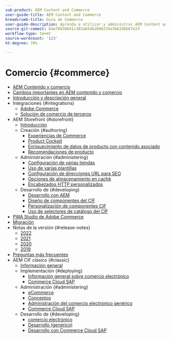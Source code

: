 ```yaml
---
sub-product: AEM Content and Commerce
user-guide-title: AEM Content and Commerce
breadcrumb-title: Guía de Commerce
user-guide-description: Aprenda a utilizar y administrar AEM Content and Commerce.
source-git-commit: 0ae78938641c383a65462096235e3b62d6b67e23
workflow-type: tm+mt
source-wordcount: '123'
ht-degree: 70%

---
```



# Comercio {#commerce}

+ [AEM Contenido y comercio](/help/commerce/home.md)
+ [Cambios importantes en AEM contenido y comercio](cif/changes.md)
+ [Introducción y descripción general](cif/introduction.md)
+ Integraciones {#integrations}
   + [Adobe Commerce](cif/integrating/magento.md)
   + [Solución de comercio de terceros](cif/integrating/third-party.md)
+ AEM Storefront {#storefront}
   + [Introducción](cif/getting-started.md)
   + Creación {#authoring}
      + [Experiencias de Commerce](cif/authoring/authoring-commerce-experiences.md)
      + [Product Cockpit](cif/authoring/product-cockpit.md)
      + [Enriquecimiento de datos de producto con contenido asociado](cif/authoring/enrich-product-associated-content.md)
      + [Recomendaciones de producto](cif/authoring/product-recommendations.md)
   + Administración {#administering}
      + [Configuración de varias tiendas](cif/configuring/multi-store-setup.md)
      + [Uso de varias plantillas](cif/configuring/multi-template-usage.md)
      + [Configuración de direcciones URL para SEO](cif/configuring/advanced-url-configuration.md)
      + [Opciones de almacenamiento en caché](cif/configuring/caching.md)
      + [Encabezados HTTP personalizados](/help/commerce/cif/configuring/custom-http-headers.md)
   + Desarrollo de {#developing}
      + [Desarrollo con AEM](cif/develop.md)
      + [Diseño de componentes del CIF](cif/customizing/style-cif-component.md)
      + [Personalización de componentes CIF](cif/customizing/customize-cif-components.md)
      + [Uso de selectores de catálogo del CIF](cif/customizing/use-cif-pickers.md)
+ [PWA Studio de Adobe Commerce](cif/pwa-studio/getting-started.md)
+ [Migración](cif/migration.md)
+ Notas de la versión {#release-notes}
   + [2022](cif/release-notes/release-notes-2022.md)
   + [2021](cif/release-notes/release-notes-2021.md)
   + [2020](cif/release-notes/release-notes-2020.md)
   + [2019](cif/release-notes/release-notes-2019.md)
+ [Preguntas más frecuentes](cif/faq.md)
+ AEM CIF clásico {#classic}
   + [Información general](/help/commerce/cif-classic/home.md)
   + Implementación {#deploying}
      + [Información general sobre comercio electrónico](/help/commerce/cif-classic/deploying/ecommerce.md)
      + [Commerce Cloud SAP](/help/commerce/cif-classic/deploying/sap-commerce-cloud.md)
   + Administración {#administering}
      + [eCommerce](/help/commerce/cif-classic/administering/ecommerce.md)
      + [Conceptos ](/help/commerce/cif-classic/administering/concepts.md)
      + [Administración del comercio electrónico genérico](/help/commerce/cif-classic/administering/generic.md)
      + [Commerce Cloud SAP](/help/commerce/cif-classic/administering/sap-commerce-cloud.md)
   + Desarrollo de {#developing}
      + [comercio electrónico](/help/commerce/cif-classic/developing/ecommerce.md)
      + [Desarrollo (genérico)](/help/commerce/cif-classic/developing/generic.md)
      + [Desarrollo con Commerce Cloud SAP](/help/commerce/cif-classic/developing/sap-commerce-cloud.md)
